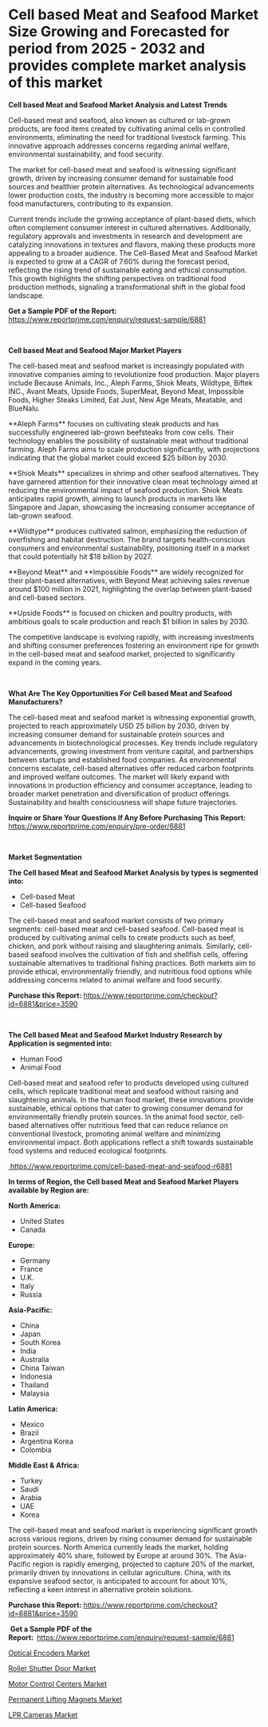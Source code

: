 <p><h1>Cell based Meat and Seafood Market Size Growing and Forecasted for period from 2025 - 2032 and provides complete market analysis of this market</h1></p><p><strong>Cell based Meat and Seafood Market Analysis and Latest Trends</strong></p>
<p><p>Cell-based meat and seafood, also known as cultured or lab-grown products, are food items created by cultivating animal cells in controlled environments, eliminating the need for traditional livestock farming. This innovative approach addresses concerns regarding animal welfare, environmental sustainability, and food security. </p><p>The market for cell-based meat and seafood is witnessing significant growth, driven by increasing consumer demand for sustainable food sources and healthier protein alternatives. As technological advancements lower production costs, the industry is becoming more accessible to major food manufacturers, contributing to its expansion. </p><p>Current trends include the growing acceptance of plant-based diets, which often complement consumer interest in cultured alternatives. Additionally, regulatory approvals and investments in research and development are catalyzing innovations in textures and flavors, making these products more appealing to a broader audience. The Cell-Based Meat and Seafood Market is expected to grow at a CAGR of 7.60% during the forecast period, reflecting the rising trend of sustainable eating and ethical consumption. This growth highlights the shifting perspectives on traditional food production methods, signaling a transformational shift in the global food landscape.</p></p>
<p><strong>Get a Sample PDF of the Report:&nbsp;</strong> <a href="https://www.reportprime.com/enquiry/request-sample/6881?utm_campaign=3369&utm_medium=2&utm_source=Github&utm_content=ia&utm_term=19032025&utm_id=cell-based-meat-and-seafood">https://www.reportprime.com/enquiry/request-sample/6881</a></p>
<p>&nbsp;</p>
<p><strong>Cell based Meat and Seafood Major Market Players</strong></p>
<p><p>The cell-based meat and seafood market is increasingly populated with innovative companies aiming to revolutionize food production. Major players include Because Animals, Inc., Aleph Farms, Shiok Meats, Wildtype, Biftek INC., Avant Meats, Upside Foods, SuperMeat, Beyond Meat, Impossible Foods, Higher Steaks Limited, Eat Just, New Age Meats, Meatable, and BlueNalu.</p><p>**Aleph Farms** focuses on cultivating steak products and has successfully engineered lab-grown beefsteaks from cow cells. Their technology enables the possibility of sustainable meat without traditional farming. Aleph Farms aims to scale production significantly, with projections indicating that the global market could exceed $25 billion by 2030.</p><p>**Shiok Meats** specializes in shrimp and other seafood alternatives. They have garnered attention for their innovative clean meat technology aimed at reducing the environmental impact of seafood production. Shiok Meats anticipates rapid growth, aiming to launch products in markets like Singapore and Japan, showcasing the increasing consumer acceptance of lab-grown seafood.</p><p>**Wildtype** produces cultivated salmon, emphasizing the reduction of overfishing and habitat destruction. The brand targets health-conscious consumers and environmental sustainability, positioning itself in a market that could potentially hit $18 billion by 2027.</p><p>**Beyond Meat** and **Impossible Foods** are widely recognized for their plant-based alternatives, with Beyond Meat achieving sales revenue around $100 million in 2021, highlighting the overlap between plant-based and cell-based sectors.</p><p>**Upside Foods** is focused on chicken and poultry products, with ambitious goals to scale production and reach $1 billion in sales by 2030. </p><p>The competitive landscape is evolving rapidly, with increasing investments and shifting consumer preferences fostering an environment ripe for growth in the cell-based meat and seafood market, projected to significantly expand in the coming years.</p></p>
<p>&nbsp;</p>
<p><strong>What Are The Key Opportunities For Cell based Meat and Seafood Manufacturers?</strong></p>
<p><p>The cell-based meat and seafood market is witnessing exponential growth, projected to reach approximately USD 25 billion by 2030, driven by increasing consumer demand for sustainable protein sources and advancements in biotechnological processes. Key trends include regulatory advancements, growing investment from venture capital, and partnerships between startups and established food companies. As environmental concerns escalate, cell-based alternatives offer reduced carbon footprints and improved welfare outcomes. The market will likely expand with innovations in production efficiency and consumer acceptance, leading to broader market penetration and diversification of product offerings. Sustainability and health consciousness will shape future trajectories.</p></p>
<p><strong>Inquire or Share Your Questions If Any Before Purchasing This Report:</strong> <a href="https://www.reportprime.com/enquiry/pre-order/6881?utm_campaign=3369&utm_medium=2&utm_source=Github&utm_content=ia&utm_term=19032025&utm_id=cell-based-meat-and-seafood">https://www.reportprime.com/enquiry/pre-order/6881</a></p>
<p>&nbsp;</p>
<p><strong>Market Segmentation</strong></p>
<p><strong>The Cell based Meat and Seafood Market Analysis by types is segmented into:</strong></p>
<p><ul><li>Cell-based Meat</li><li>Cell-based Seafood</li></ul></p>
<p><p>The cell-based meat and seafood market consists of two primary segments: cell-based meat and cell-based seafood. Cell-based meat is produced by cultivating animal cells to create products such as beef, chicken, and pork without raising and slaughtering animals. Similarly, cell-based seafood involves the cultivation of fish and shellfish cells, offering sustainable alternatives to traditional fishing practices. Both markets aim to provide ethical, environmentally friendly, and nutritious food options while addressing concerns related to animal welfare and food security.</p></p>
<p><strong>Purchase this Report:&nbsp;</strong><a href="https://www.reportprime.com/checkout?id=6881&price=3590&utm_campaign=3369&utm_medium=2&utm_source=Github&utm_content=ia&utm_term=19032025&utm_id=cell-based-meat-and-seafood">https://www.reportprime.com/checkout?id=6881&price=3590</a></p>
<p>&nbsp;</p>
<p><strong>The Cell based Meat and Seafood Market Industry Research by Application is segmented into:</strong></p>
<p><ul><li>Human Food</li><li>Animal Food</li></ul></p>
<p><p>Cell-based meat and seafood refer to products developed using cultured cells, which replicate traditional meat and seafood without raising and slaughtering animals. In the human food market, these innovations provide sustainable, ethical options that cater to growing consumer demand for environmentally friendly protein sources. In the animal food sector, cell-based alternatives offer nutritious feed that can reduce reliance on conventional livestock, promoting animal welfare and minimizing environmental impact. Both applications reflect a shift towards sustainable food systems and reduced ecological footprints.</p></p>
<p><a href="https://www.reportprime.com/cell-based-meat-and-seafood-r6881?utm_campaign=3369&utm_medium=2&utm_source=Github&utm_content=ia&utm_term=19032025&utm_id=cell-based-meat-and-seafood">&nbsp;https://www.reportprime.com/cell-based-meat-and-seafood-r6881</a></p>
<p><strong>In terms of Region, the Cell based Meat and Seafood Market Players available by Region are:</strong></p>
<p>
    <p> <strong> North America: </strong>
        <ul>
            <li>United States</li>
            <li>Canada</li>
        </ul>
        </p> 
    <p> <strong> Europe: </strong>
        <ul>
            <li>Germany</li>
            <li>France</li>
            <li>U.K.</li>
            <li>Italy</li>
            <li>Russia</li>
        </ul>
        </p> 
    <p> <strong> Asia-Pacific: </strong>
        <ul>
            <li>China</li>
            <li>Japan</li>
            <li>South Korea</li>
            <li>India</li>
            <li>Australia</li>
            <li>China Taiwan</li>
            <li>Indonesia</li>
            <li>Thailand</li>
            <li>Malaysia</li>
        </ul>
        </p> 
    <p> <strong> Latin America: </strong>
        <ul>
            <li>Mexico</li>
            <li>Brazil</li>
            <li>Argentina Korea</li>
            <li>Colombia</li>
        </ul>
        </p> 
    <p> <strong> Middle East & Africa: </strong>
        <ul>
            <li>Turkey</li>
            <li>Saudi</li>
            <li>Arabia</li>
            <li>UAE</li>
            <li>Korea</li>
        </ul>
    </p>
    </p>
<p><p>The cell-based meat and seafood market is experiencing significant growth across various regions, driven by rising consumer demand for sustainable protein sources. North America currently leads the market, holding approximately 40% share, followed by Europe at around 30%. The Asia-Pacific region is rapidly emerging, projected to capture 20% of the market, primarily driven by innovations in cellular agriculture. China, with its expansive seafood sector, is anticipated to account for about 10%, reflecting a keen interest in alternative protein solutions.</p></p>
<p><strong>Purchase this Report: </strong><a href="https://www.reportprime.com/checkout?id=6881&price=3590&utm_campaign=3369&utm_medium=2&utm_source=Github&utm_content=ia&utm_term=19032025&utm_id=cell-based-meat-and-seafood">https://www.reportprime.com/checkout?id=6881&price=3590</a></p>
<p>&nbsp;<strong>Get a Sample PDF of the Report:&nbsp;&nbsp;</strong><a href="https://www.reportprime.com/enquiry/request-sample/6881?utm_campaign=3369&utm_medium=2&utm_source=Github&utm_content=ia&utm_term=19032025&utm_id=cell-based-meat-and-seafood">https://www.reportprime.com/enquiry/request-sample/6881</a></p>
<p><strong></strong></p>
<p><p><a href="https://www.linkedin.com/pulse/market-analysis-report-optical-encoders-anticipated-growth-cagr-t58xc?utm_campaign=3369&utm_medium=2&utm_source=Github&utm_content=ia&utm_term=19032025&utm_id=cell-based-meat-and-seafood">Optical Encoders Market</a></p><p><a href="https://www.linkedin.com/pulse/evaluating-roller-shutter-door-market-trends-growth-opportunities-8wxdf?utm_campaign=3369&utm_medium=2&utm_source=Github&utm_content=ia&utm_term=19032025&utm_id=cell-based-meat-and-seafood">Roller Shutter Door Market</a></p><p><a href="https://www.linkedin.com/pulse/forecasting-future-in-depth-analysis-motor-control-centers-rvbcc?utm_campaign=3369&utm_medium=2&utm_source=Github&utm_content=ia&utm_term=19032025&utm_id=cell-based-meat-and-seafood">Motor Control Centers Market</a></p><p><a href="https://www.linkedin.com/pulse/insights-global-permanent-lifting-magnets-market-forecasted-8dhvc?utm_campaign=3369&utm_medium=2&utm_source=Github&utm_content=ia&utm_term=19032025&utm_id=cell-based-meat-and-seafood">Permanent Lifting Magnets Market</a></p><p><a href="https://www.linkedin.com/pulse/breaking-down-lpr-cameras-market-growth-141-cagr-expected-tojlc?utm_campaign=3369&utm_medium=2&utm_source=Github&utm_content=ia&utm_term=19032025&utm_id=cell-based-meat-and-seafood">LPR Cameras Market</a></p></p>